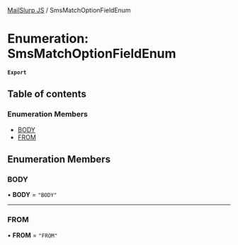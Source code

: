 [MailSlurp JS](../README.md) / SmsMatchOptionFieldEnum

# Enumeration: SmsMatchOptionFieldEnum

**`Export`**

## Table of contents

### Enumeration Members

- [BODY](SmsMatchOptionFieldEnum.md#body)
- [FROM](SmsMatchOptionFieldEnum.md#from)

## Enumeration Members

### BODY

• **BODY** = ``"BODY"``

___

### FROM

• **FROM** = ``"FROM"``

